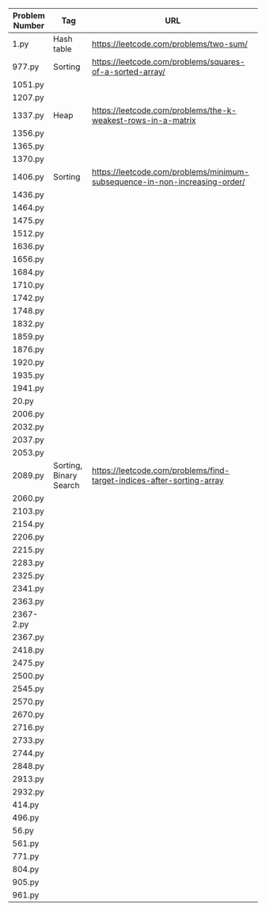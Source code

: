 | Problem Number | Tag                    | URL                                                                        |
| -------------- | ---------------------- | -------------------------------------------------------------------------- |
| 1.py           | Hash table             | https://leetcode.com/problems/two-sum/                                     |
| 977.py         | Sorting                | https://leetcode.com/problems/squares-of-a-sorted-array/                   |
| 1051.py        |                        |                                                                            |
| 1207.py        |                        |                                                                            |
| 1337.py        | Heap                   | https://leetcode.com/problems/the-k-weakest-rows-in-a-matrix               |
| 1356.py        |                        |                                                                            |
| 1365.py        |                        |                                                                            |
| 1370.py        |                        |                                                                            |
| 1406.py        | Sorting                | https://leetcode.com/problems/minimum-subsequence-in-non-increasing-order/ |
| 1436.py        |                        |                                                                            |
| 1464.py        |                        |                                                                            |
| 1475.py        |                        |                                                                            |
| 1512.py        |                        |                                                                            |
| 1636.py        |                        |                                                                            |
| 1656.py        |                        |                                                                            |
| 1684.py        |                        |                                                                            |
| 1710.py        |                        |                                                                            |
| 1742.py        |                        |                                                                            |
| 1748.py        |                        |                                                                            |
| 1832.py        |                        |                                                                            |
| 1859.py        |                        |                                                                            |
| 1876.py        |                        |                                                                            |
| 1920.py        |                        |                                                                            |
| 1935.py        |                        |                                                                            |
| 1941.py        |                        |                                                                            |
| 20.py          |                        |                                                                            |
| 2006.py        |                        |                                                                            |
| 2032.py        |                        |                                                                            |
| 2037.py        |                        |                                                                            |
| 2053.py        |                        |                                                                            |
| 2089.py        | Sorting, Binary Search | https://leetcode.com/problems/find-target-indices-after-sorting-array      |
| 2060.py        |                        |                                                                            |
| 2103.py        |                        |                                                                            |
| 2154.py        |                        |                                                                            |
| 2206.py        |                        |                                                                            |
| 2215.py        |                        |                                                                            |
| 2283.py        |                        |                                                                            |
| 2325.py        |                        |                                                                            |
| 2341.py        |                        |                                                                            |
| 2363.py        |                        |                                                                            |
| 2367-2.py      |                        |                                                                            |
| 2367.py        |                        |                                                                            |
| 2418.py        |                        |                                                                            |
| 2475.py        |                        |                                                                            |
| 2500.py        |                        |                                                                            |
| 2545.py        |                        |                                                                            |
| 2570.py        |                        |                                                                            |
| 2670.py        |                        |                                                                            |
| 2716.py        |                        |                                                                            |
| 2733.py        |                        |                                                                            |
| 2744.py        |                        |                                                                            |
| 2848.py        |                        |                                                                            |
| 2913.py        |                        |                                                                            |
| 2932.py        |                        |                                                                            |
| 414.py         |                        |                                                                            |
| 496.py         |                        |                                                                            |
| 56.py          |                        |                                                                            |
| 561.py         |                        |                                                                            |
| 771.py         |                        |                                                                            |
| 804.py         |                        |                                                                            |
| 905.py         |                        |                                                                            |
| 961.py         |                        |                                                                            |
